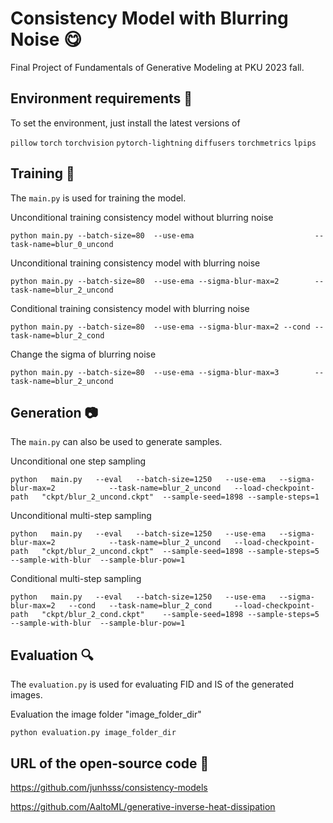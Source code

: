 # Consistency Model with Blurring Noise 😋

Final Project of Fundamentals of Generative Modeling at PKU 2023 fall.

## Environment requirements 🔨

To set the environment, just install the latest versions of

`pillow`
`torch`
`torchvision`
`pytorch-lightning`
`diffusers`
`torchmetrics`
`lpips`

## Training 🚂

The `main.py` is used for training the model.

Unconditional training consistency model without blurring noise

`python main.py --batch-size=80  --use-ema                           --task-name=blur_0_uncond`

Unconditional training consistency model with blurring noise

`python main.py --batch-size=80  --use-ema --sigma-blur-max=2        --task-name=blur_2_uncond`

Conditional training consistency model with blurring noise

`python main.py --batch-size=80  --use-ema --sigma-blur-max=2 --cond --task-name=blur_2_cond  `

Change the sigma of blurring noise

`python main.py --batch-size=80  --use-ema --sigma-blur-max=3        --task-name=blur_2_uncond`

## Generation 📷

The `main.py` can also be used to generate samples.

Unconditional one step sampling

`python   main.py   --eval   --batch-size=1250   --use-ema   --sigma-blur-max=2            --task-name=blur_2_uncond   --load-checkpoint-path   "ckpt/blur_2_uncond.ckpt"  --sample-seed=1898 --sample-steps=1                                         `

Unconditional multi-step sampling

`python   main.py   --eval   --batch-size=1250   --use-ema   --sigma-blur-max=2            --task-name=blur_2_uncond   --load-checkpoint-path   "ckpt/blur_2_uncond.ckpt"  --sample-seed=1898 --sample-steps=5  --sample-with-blur  --sample-blur-pow=1`

Conditional multi-step sampling

`python   main.py   --eval   --batch-size=1250   --use-ema   --sigma-blur-max=2   --cond   --task-name=blur_2_cond     --load-checkpoint-path   "ckpt/blur_2_cond.ckpt"    --sample-seed=1898 --sample-steps=5  --sample-with-blur  --sample-blur-pow=1`

## Evaluation 🔍

The `evaluation.py` is used for evaluating FID and IS of the generated images.

Evaluation the image folder "image_folder_dir"

`python evaluation.py image_folder_dir    `

## URL of the open-source code 👋

https://github.com/junhsss/consistency-models

https://github.com/AaltoML/generative-inverse-heat-dissipation
